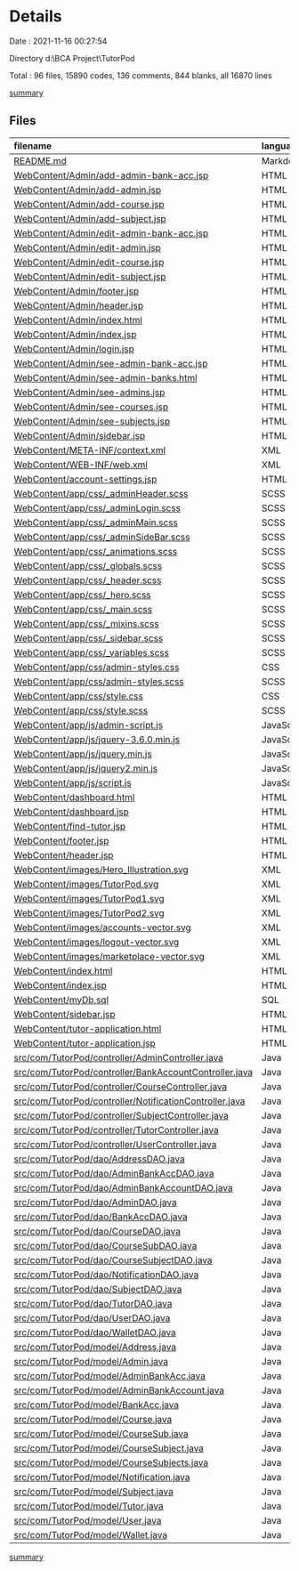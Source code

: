 # Details

Date : 2021-11-16 00:27:54

Directory d:\BCA Project\TutorPod

Total : 96 files,  15890 codes, 136 comments, 844 blanks, all 16870 lines

[summary](results.md)

## Files
| filename | language | code | comment | blank | total |
| :--- | :--- | ---: | ---: | ---: | ---: |
| [README.md](/README.md) | Markdown | 1 | 0 | 1 | 2 |
| [WebContent/Admin/add-admin-bank-acc.jsp](/WebContent/Admin/add-admin-bank-acc.jsp) | HTML | 164 | 0 | 4 | 168 |
| [WebContent/Admin/add-admin.jsp](/WebContent/Admin/add-admin.jsp) | HTML | 117 | 0 | 3 | 120 |
| [WebContent/Admin/add-course.jsp](/WebContent/Admin/add-course.jsp) | HTML | 150 | 0 | 2 | 152 |
| [WebContent/Admin/add-subject.jsp](/WebContent/Admin/add-subject.jsp) | HTML | 194 | 0 | 5 | 199 |
| [WebContent/Admin/edit-admin-bank-acc.jsp](/WebContent/Admin/edit-admin-bank-acc.jsp) | HTML | 115 | 0 | 2 | 117 |
| [WebContent/Admin/edit-admin.jsp](/WebContent/Admin/edit-admin.jsp) | HTML | 78 | 0 | 1 | 79 |
| [WebContent/Admin/edit-course.jsp](/WebContent/Admin/edit-course.jsp) | HTML | 82 | 0 | 1 | 83 |
| [WebContent/Admin/edit-subject.jsp](/WebContent/Admin/edit-subject.jsp) | HTML | 140 | 0 | 3 | 143 |
| [WebContent/Admin/footer.jsp](/WebContent/Admin/footer.jsp) | HTML | 6 | 0 | 3 | 9 |
| [WebContent/Admin/header.jsp](/WebContent/Admin/header.jsp) | HTML | 30 | 0 | 2 | 32 |
| [WebContent/Admin/index.html](/WebContent/Admin/index.html) | HTML | 277 | 0 | 6 | 283 |
| [WebContent/Admin/index.jsp](/WebContent/Admin/index.jsp) | HTML | 6 | 0 | 2 | 8 |
| [WebContent/Admin/login.jsp](/WebContent/Admin/login.jsp) | HTML | 53 | 0 | 3 | 56 |
| [WebContent/Admin/see-admin-bank-acc.jsp](/WebContent/Admin/see-admin-bank-acc.jsp) | HTML | 127 | 0 | 4 | 131 |
| [WebContent/Admin/see-admin-banks.html](/WebContent/Admin/see-admin-banks.html) | HTML | 190 | 0 | 2 | 192 |
| [WebContent/Admin/see-admins.jsp](/WebContent/Admin/see-admins.jsp) | HTML | 77 | 0 | 3 | 80 |
| [WebContent/Admin/see-courses.jsp](/WebContent/Admin/see-courses.jsp) | HTML | 183 | 0 | 6 | 189 |
| [WebContent/Admin/see-subjects.jsp](/WebContent/Admin/see-subjects.jsp) | HTML | 93 | 0 | 3 | 96 |
| [WebContent/Admin/sidebar.jsp](/WebContent/Admin/sidebar.jsp) | HTML | 81 | 0 | 0 | 81 |
| [WebContent/META-INF/context.xml](/WebContent/META-INF/context.xml) | XML | 7 | 0 | 2 | 9 |
| [WebContent/WEB-INF/web.xml](/WebContent/WEB-INF/web.xml) | XML | 151 | 0 | 17 | 168 |
| [WebContent/account-settings.jsp](/WebContent/account-settings.jsp) | HTML | 420 | 0 | 2 | 422 |
| [WebContent/app/css/_adminHeader.scss](/WebContent/app/css/_adminHeader.scss) | SCSS | 12 | 0 | 1 | 13 |
| [WebContent/app/css/_adminLogin.scss](/WebContent/app/css/_adminLogin.scss) | SCSS | 35 | 0 | 1 | 36 |
| [WebContent/app/css/_adminMain.scss](/WebContent/app/css/_adminMain.scss) | SCSS | 105 | 0 | 1 | 106 |
| [WebContent/app/css/_adminSideBar.scss](/WebContent/app/css/_adminSideBar.scss) | SCSS | 139 | 0 | 1 | 140 |
| [WebContent/app/css/_animations.scss](/WebContent/app/css/_animations.scss) | SCSS | 182 | 0 | 5 | 187 |
| [WebContent/app/css/_globals.scss](/WebContent/app/css/_globals.scss) | SCSS | 1,004 | 9 | 168 | 1,181 |
| [WebContent/app/css/_header.scss](/WebContent/app/css/_header.scss) | SCSS | 456 | 1 | 2 | 459 |
| [WebContent/app/css/_hero.scss](/WebContent/app/css/_hero.scss) | SCSS | 45 | 1 | 1 | 47 |
| [WebContent/app/css/_main.scss](/WebContent/app/css/_main.scss) | SCSS | 129 | 0 | 15 | 144 |
| [WebContent/app/css/_mixins.scss](/WebContent/app/css/_mixins.scss) | SCSS | 22 | 3 | 2 | 27 |
| [WebContent/app/css/_sidebar.scss](/WebContent/app/css/_sidebar.scss) | SCSS | 58 | 0 | 0 | 58 |
| [WebContent/app/css/_variables.scss](/WebContent/app/css/_variables.scss) | SCSS | 36 | 3 | 3 | 42 |
| [WebContent/app/css/admin-styles.css](/WebContent/app/css/admin-styles.css) | CSS | 2,094 | 0 | 89 | 2,183 |
| [WebContent/app/css/admin-styles.scss](/WebContent/app/css/admin-styles.scss) | SCSS | 9 | 0 | 0 | 9 |
| [WebContent/app/css/style.css](/WebContent/app/css/style.css) | CSS | 2,045 | 0 | 89 | 2,134 |
| [WebContent/app/css/style.scss](/WebContent/app/css/style.scss) | SCSS | 8 | 0 | 1 | 9 |
| [WebContent/app/js/admin-script.js](/WebContent/app/js/admin-script.js) | JavaScript | 52 | 3 | 9 | 64 |
| [WebContent/app/js/jquery-3.6.0.min.js](/WebContent/app/js/jquery-3.6.0.min.js) | JavaScript | 1 | 1 | 1 | 3 |
| [WebContent/app/js/jquery.min.js](/WebContent/app/js/jquery.min.js) | JavaScript | 1 | 1 | 1 | 3 |
| [WebContent/app/js/jquery2.min.js](/WebContent/app/js/jquery2.min.js) | JavaScript | 3 | 1 | 1 | 5 |
| [WebContent/app/js/script.js](/WebContent/app/js/script.js) | JavaScript | 64 | 3 | 4 | 71 |
| [WebContent/dashboard.html](/WebContent/dashboard.html) | HTML | 321 | 0 | 3 | 324 |
| [WebContent/dashboard.jsp](/WebContent/dashboard.jsp) | HTML | 10 | 0 | 2 | 12 |
| [WebContent/find-tutor.jsp](/WebContent/find-tutor.jsp) | HTML | 8 | 0 | 3 | 11 |
| [WebContent/footer.jsp](/WebContent/footer.jsp) | HTML | 4 | 0 | 1 | 5 |
| [WebContent/header.jsp](/WebContent/header.jsp) | HTML | 606 | 0 | 18 | 624 |
| [WebContent/images/Hero_Illustration.svg](/WebContent/images/Hero_Illustration.svg) | XML | 1 | 0 | 0 | 1 |
| [WebContent/images/TutorPod.svg](/WebContent/images/TutorPod.svg) | XML | 1 | 0 | 0 | 1 |
| [WebContent/images/TutorPod1.svg](/WebContent/images/TutorPod1.svg) | XML | 1 | 0 | 0 | 1 |
| [WebContent/images/TutorPod2.svg](/WebContent/images/TutorPod2.svg) | XML | 1 | 0 | 0 | 1 |
| [WebContent/images/accounts-vector.svg](/WebContent/images/accounts-vector.svg) | XML | 1 | 0 | 0 | 1 |
| [WebContent/images/logout-vector.svg](/WebContent/images/logout-vector.svg) | XML | 1 | 0 | 0 | 1 |
| [WebContent/images/marketplace-vector.svg](/WebContent/images/marketplace-vector.svg) | XML | 1 | 0 | 0 | 1 |
| [WebContent/index.html](/WebContent/index.html) | HTML | 391 | 0 | 12 | 403 |
| [WebContent/index.jsp](/WebContent/index.jsp) | HTML | 29 | 0 | 1 | 30 |
| [WebContent/myDb.sql](/WebContent/myDb.sql) | SQL | 180 | 0 | 0 | 180 |
| [WebContent/sidebar.jsp](/WebContent/sidebar.jsp) | HTML | 76 | 0 | 0 | 76 |
| [WebContent/tutor-application.html](/WebContent/tutor-application.html) | HTML | 552 | 0 | 17 | 569 |
| [WebContent/tutor-application.jsp](/WebContent/tutor-application.jsp) | HTML | 441 | 0 | 3 | 444 |
| [src/com/TutorPod/controller/AdminController.java](/src/com/TutorPod/controller/AdminController.java) | Java | 130 | 6 | 10 | 146 |
| [src/com/TutorPod/controller/BankAccountController.java](/src/com/TutorPod/controller/BankAccountController.java) | Java | 182 | 2 | 8 | 192 |
| [src/com/TutorPod/controller/CourseController.java](/src/com/TutorPod/controller/CourseController.java) | Java | 106 | 5 | 10 | 121 |
| [src/com/TutorPod/controller/NotificationController.java](/src/com/TutorPod/controller/NotificationController.java) | Java | 110 | 0 | 11 | 121 |
| [src/com/TutorPod/controller/SubjectController.java](/src/com/TutorPod/controller/SubjectController.java) | Java | 148 | 1 | 12 | 161 |
| [src/com/TutorPod/controller/TutorController.java](/src/com/TutorPod/controller/TutorController.java) | Java | 101 | 0 | 8 | 109 |
| [src/com/TutorPod/controller/UserController.java](/src/com/TutorPod/controller/UserController.java) | Java | 281 | 0 | 11 | 292 |
| [src/com/TutorPod/dao/AddressDAO.java](/src/com/TutorPod/dao/AddressDAO.java) | Java | 185 | 6 | 17 | 208 |
| [src/com/TutorPod/dao/AdminBankAccDAO.java](/src/com/TutorPod/dao/AdminBankAccDAO.java) | Java | 146 | 0 | 12 | 158 |
| [src/com/TutorPod/dao/AdminBankAccountDAO.java](/src/com/TutorPod/dao/AdminBankAccountDAO.java) | Java | 83 | 0 | 11 | 94 |
| [src/com/TutorPod/dao/AdminDAO.java](/src/com/TutorPod/dao/AdminDAO.java) | Java | 167 | 9 | 18 | 194 |
| [src/com/TutorPod/dao/BankAccDAO.java](/src/com/TutorPod/dao/BankAccDAO.java) | Java | 150 | 0 | 12 | 162 |
| [src/com/TutorPod/dao/CourseDAO.java](/src/com/TutorPod/dao/CourseDAO.java) | Java | 140 | 7 | 18 | 165 |
| [src/com/TutorPod/dao/CourseSubDAO.java](/src/com/TutorPod/dao/CourseSubDAO.java) | Java | 151 | 8 | 18 | 177 |
| [src/com/TutorPod/dao/CourseSubjectDAO.java](/src/com/TutorPod/dao/CourseSubjectDAO.java) | Java | 149 | 5 | 25 | 179 |
| [src/com/TutorPod/dao/NotificationDAO.java](/src/com/TutorPod/dao/NotificationDAO.java) | Java | 190 | 5 | 20 | 215 |
| [src/com/TutorPod/dao/SubjectDAO.java](/src/com/TutorPod/dao/SubjectDAO.java) | Java | 147 | 8 | 17 | 172 |
| [src/com/TutorPod/dao/TutorDAO.java](/src/com/TutorPod/dao/TutorDAO.java) | Java | 173 | 6 | 14 | 193 |
| [src/com/TutorPod/dao/UserDAO.java](/src/com/TutorPod/dao/UserDAO.java) | Java | 231 | 7 | 14 | 252 |
| [src/com/TutorPod/dao/WalletDAO.java](/src/com/TutorPod/dao/WalletDAO.java) | Java | 125 | 4 | 13 | 142 |
| [src/com/TutorPod/model/Address.java](/src/com/TutorPod/model/Address.java) | Java | 78 | 0 | 2 | 80 |
| [src/com/TutorPod/model/Admin.java](/src/com/TutorPod/model/Admin.java) | Java | 39 | 0 | 4 | 43 |
| [src/com/TutorPod/model/AdminBankAcc.java](/src/com/TutorPod/model/AdminBankAcc.java) | Java | 49 | 0 | 2 | 51 |
| [src/com/TutorPod/model/AdminBankAccount.java](/src/com/TutorPod/model/AdminBankAccount.java) | Java | 93 | 0 | 2 | 95 |
| [src/com/TutorPod/model/BankAcc.java](/src/com/TutorPod/model/BankAcc.java) | Java | 68 | 0 | 2 | 70 |
| [src/com/TutorPod/model/Course.java](/src/com/TutorPod/model/Course.java) | Java | 58 | 11 | 1 | 70 |
| [src/com/TutorPod/model/CourseSub.java](/src/com/TutorPod/model/CourseSub.java) | Java | 49 | 0 | 2 | 51 |
| [src/com/TutorPod/model/CourseSubject.java](/src/com/TutorPod/model/CourseSubject.java) | Java | 93 | 0 | 3 | 96 |
| [src/com/TutorPod/model/CourseSubjects.java](/src/com/TutorPod/model/CourseSubjects.java) | Java | 27 | 0 | 3 | 30 |
| [src/com/TutorPod/model/Notification.java](/src/com/TutorPod/model/Notification.java) | Java | 88 | 0 | 3 | 91 |
| [src/com/TutorPod/model/Subject.java](/src/com/TutorPod/model/Subject.java) | Java | 40 | 0 | 2 | 42 |
| [src/com/TutorPod/model/Tutor.java](/src/com/TutorPod/model/Tutor.java) | Java | 67 | 0 | 3 | 70 |
| [src/com/TutorPod/model/User.java](/src/com/TutorPod/model/User.java) | Java | 140 | 20 | 2 | 162 |
| [src/com/TutorPod/model/Wallet.java](/src/com/TutorPod/model/Wallet.java) | Java | 39 | 0 | 2 | 41 |

[summary](results.md)
